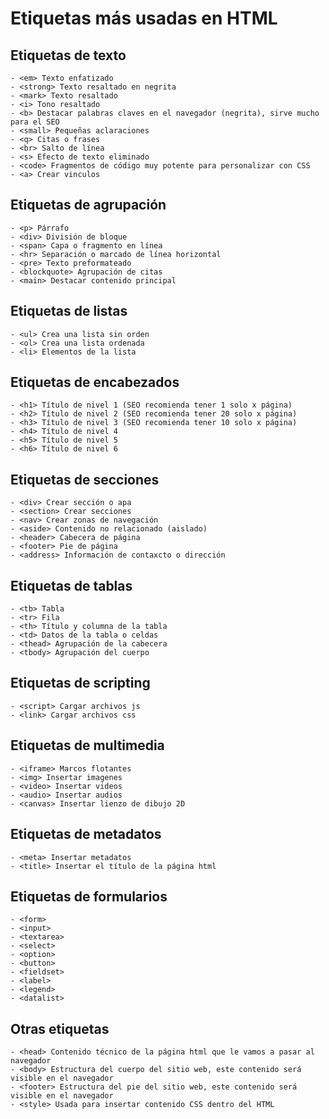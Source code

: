 # Etiquetas más usadas en HTML

## Etiquetas de texto
```
- <em> Texto enfatizado
- <strong> Texto resaltado en negrita
- <mark> Texto resaltado
- <i> Tono resaltado
- <b> Destacar palabras claves en el navegador (negrita), sirve mucho para el SEO
- <small> Pequeñas aclaraciones
- <q> Citas o frases
- <br> Salto de línea
- <s> Efecto de texto eliminado
- <code> Fragmentos de código muy potente para personalizar con CSS
- <a> Crear vinculos
```
## Etiquetas de agrupación
```
- <p> Párrafo
- <div> División de bloque
- <span> Capa o fragmento en línea
- <hr> Separación o marcado de línea horizontal
- <pre> Texto preformateado
- <blockquote> Agrupación de citas
- <main> Destacar contenido principal
```
## Etiquetas de listas
```
- <ul> Crea una lista sin orden
- <ol> Crea una lista ordenada
- <li> Elementos de la lista
```
## Etiquetas de encabezados
```
- <h1> Título de nivel 1 (SEO recomienda tener 1 solo x página)
- <h2> Título de nivel 2 (SEO recomienda tener 20 solo x página)
- <h3> Título de nivel 3 (SEO recomienda tener 10 solo x página)
- <h4> Título de nivel 4
- <h5> Título de nivel 5
- <h6> Título de nivel 6
```
## Etiquetas de secciones
```
- <div> Crear sección o apa
- <section> Crear secciones
- <nav> Crear zonas de navegación
- <aside> Contenido no relacionado (aislado)
- <header> Cabecera de página
- <footer> Pie de página
- <address> Información de contaxcto o dirección
```
## Etiquetas de tablas
```
- <tb> Tabla
- <tr> Fila
- <th> Título y columna de la tabla
- <td> Datos de la tabla o celdas
- <thead> Agrupación de la cabecera
- <tbody> Agrupación del cuerpo
```
## Etiquetas de scripting
```
- <script> Cargar archivos js
- <link> Cargar archivos css
```
## Etiquetas de multimedia
```
- <iframe> Marcos flotantes
- <img> Insertar imagenes
- <video> Insertar videos
- <audio> Insertar audios
- <canvas> Insertar lienzo de dibujo 2D
```
## Etiquetas de metadatos
```
- <meta> Insertar metadatos
- <title> Insertar el título de la página html
```
## Etiquetas de formularios
```
- <form>
- <input>
- <textarea>
- <select>
- <option>
- <button>
- <fieldset>
- <label>
- <legend>
- <datalist> 
```
## Otras etiquetas
```
- <head> Contenido técnico de la página html que le vamos a pasar al navegador
- <body> Estructura del cuerpo del sitio web, este contenido será visible en el navegador
- <footer> Estructura del pie del sitio web, este contenido será visible en el navegador
- <style> Usada para insertar contenido CSS dentro del HTML
```
